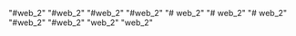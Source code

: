 "#web_2"
"#web_2" 
"#web_2" 
"#web_2" 
"# web_2" 
"# web_2" 
"# web_2" 
"#web_2" 
"#web_2" 
"web_2" 
"web_2" 
